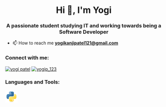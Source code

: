 <h1 align="center">Hi 👋, I'm Yogi</h1>
<h3 align="center">A passionate student studying IT and working towards being a Software Developer</h3>

- 📫 How to reach me **yogikanjipatel121@gmail.com**

<h3 align="left">Connect with me:</h3>
<p align="left">
<a href="https://linkedin.com/in/yogi patel" target="blank"><img align="center" src="https://raw.githubusercontent.com/rahuldkjain/github-profile-readme-generator/master/src/images/icons/Social/linked-in-alt.svg" alt="yogi patel" height="30" width="40" /></a>
<a href="https://www.leetcode.com/yogip_123" target="blank"><img align="center" src="https://raw.githubusercontent.com/rahuldkjain/github-profile-readme-generator/master/src/images/icons/Social/leet-code.svg" alt="yogip_123" height="30" width="40" /></a>
</p>

<h3 align="left">Languages and Tools:</h3>
<p align="left"> <a href="https://www.python.org" target="_blank" rel="noreferrer"> <img src="https://raw.githubusercontent.com/devicons/devicon/master/icons/python/python-original.svg" alt="python" width="40" height="40"/> </a> </p>
